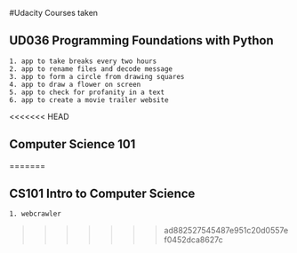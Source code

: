 #Udacity Courses taken

## UD036 Programming Foundations with Python
    1. app to take breaks every two hours
    2. app to rename files and decode message
    3. app to form a circle from drawing squares
    4. app to draw a flower on screen
    5. app to check for profanity in a text
    6. app to create a movie trailer website


<<<<<<< HEAD
## Computer Science 101
=======
## CS101 Intro to Computer Science
    1. webcrawler
>>>>>>> ad882527545487e951c20d0557ef0452dca8627c
